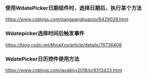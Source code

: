 ### 使用WdatePicker日期组件时，选择日期后，执行某个方法
https://www.cnblogs.com/pangpanghuan/p/6429029.html

### Wdatepicker选择时间后触发事件
https://blog.csdn.net/MxiaXxy/article/details/76736408

### WdatePicker日历控件使用方法
https://www.cnblogs.com/javaboy2018/p/9313433.html







